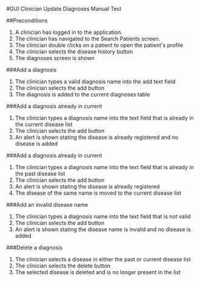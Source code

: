 #GUI Clinician Update Diagnoses Manual Test

##Preconditions

1. A clinician has logged in to the application.
2. The clinician has navigated to the Search Patients screen.
3. The clinician double clicks on a patient to open the patient's profile
4. The clinician selects the disease history button
5. The diagnoses screen is shown

###Add a diagnosis

1. The clinician types a valid diagnosis name into the add text field
2. The clinician selects the add button
3. The diagnosis is added to the current diagnoses table

###Add a diagnosis already in current

1. The clinician types a diagnosis name into the text field that is already in the current disease list
2. The clinician selects the add button
3. An alert is shown stating the disease is already registered and no disease is added

###Add a diagnosis already in current

1. The clinician types a diagnosis name into the text field that is already in the past disease list
2. The clinician selects the add button
3. An alert is shown stating the disease is already registered
4. The disease of the same name is moved to the current disease list

###Add an invalid disease name

1. The clinician types a diagnosis name into the text field that is not valid
2. The clinician selects the add button
3. An alert is shown stating the disease name is invalid and no disease is added

###Delete a diagnosis

1. The clinician selects a disease in either the past or current disease list
2. The clinician selects the delete button
3. The selected disease is deleted and is no longer present in the list


